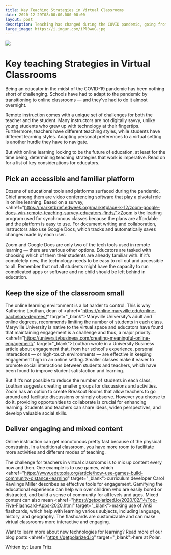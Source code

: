 ```yaml
---
title: Key Teaching Strategies in Virtual Classrooms
date: 2020-12-29T08:00:00.000-08:00
layout: post
description: Teaching has changed during the COVID pandemic, going from all in-classroom to fully virtually for many
large_image: https://i.imgur.com/iPl0wuG.jpg
---
```


<img class="img-fluid" src="https://i.imgur.com/iPl0wuG.jpg">

# Key teaching Strategies in Virtual Classrooms

Being an educator in the midst of the COVID-19 pandemic has been nothing short of challenging. Schools have had to adapt to the pandemic by transitioning to online classrooms — and they’ve had to do it almost overnight.

Remote instruction comes with a unique set of challenges for both the teacher and the student. Many instructors are not digitally savvy, unlike young students who grew up with technology at their fingertips. Furthermore, teachers have different teaching styles, while students have different learning styles. Adapting personal preferences to a virtual setting is another hurdle they have to navigate.

But with online learning looking to be the future of education, at least for the time being, determining teaching strategies that work is imperative. Read on for a list of key considerations for educators.

## Pick an accessible and familiar platform

Dozens of educational tools and platforms surfaced during the pandemic. Chief among them are video conferencing software that play a pivotal role in online learning. Based on a survey, <ahref="https://marketbrief.edweek.org/marketplace-k-12/zoom-google-docs-win-remote-teaching-survey-educators-finds/">Zoom is the leading program used for synchronous classes</a> because the plans are affordable and the platform is easy to use. For document writing and collaboration, instructors also use Google Docs, which tracks and automatically saves changes made by each user.

Zoom and Google Docs are only two of the tech tools used in remote learning — there are various other options. Educators are tasked with choosing which of them their students are already familiar with. If it’s completely new, the technology needs to be easy to roll out and accessible to all. Remember that not all students might have the capacity to run complicated apps or software and no child should be left behind in education.

## Keep the size of the classroom small

The online learning environment is a lot harder to control. This is why Katherine Louthan, dean of <ahref="https://online.maryville.edu/online-bachelors-degrees/" target="_blank">Maryville University’s adult and online degrees</a>, recommends limiting the number of students in each class. Maryville University is native to the virtual space and educators have found that maintaining engagement is a challenge and thus, a major priority. <ahref="https://universitybusiness.com/creating-meaningful-online-engagement/" target="_blank">Louthan wrote in a University Business article about engagement</a> that, from her school's experience, personal interactions — or high-touch environments — are effective in keeping engagement high in an online setting. Smaller classes make it easier to promote social interactions between students and teachers, which have been found to improve student satisfaction and learning.

But if it’s not possible to reduce the number of students in each class, Louthan suggests creating smaller groups for discussions and activities. Zoom has an option to create Breakout Rooms that allow teachers to go around and facilitate discussions or simply observe. However you choose to do it, providing opportunities to collaborate is crucial for enhancing learning. Students and teachers can share ideas, widen perspectives, and develop valuable social skills.

## Deliver engaging and mixed content

Online instruction can get monotonous pretty fast because of the physical constraints. In a traditional classroom, you have more room to facilitate more activities and different modes of teaching.

The challenge for teachers in virtual classrooms is to mix up content every now and then. One example is to use games, which <ahref="https://www.edutopia.org/article/how-use-games-build-community-distance-learning" target="_blank">curriculum developer Carol Rawlings Miller describes as effective tools</a> for engagement. Gamifying the educational experience can help win over children who are easily bored or distracted, and build a sense of community for all levels and ages. Mixed content can also mean <ahref="https://getpolarized.io/2020/02/14/Top-Five-Flashcard-Apps-2020.html" target="_blank">making use of Anki flashcards</a>, which help with learning various subjects, including language, history, and geography. The flashcards are customizable and can make virtual classrooms more interactive and engaging.

Want to learn more about new technologies for learning? Read more of our blog posts <ahref="https://getpolarized.io" target="_blank">here</a> at Polar.

Written by: Laura Fritz 
